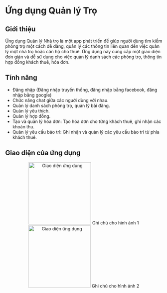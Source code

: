 # Ứng dụng Quản lý Trọ

## Giới thiệu

Ứng dụng Quản lý Nhà trọ là một app phát triển để giúp người dùng tìm kiếm phòng trọ một cách dễ dàng, quản lý các thông tin liên quan đến việc quản lý một nhà trọ hoặc căn hộ cho thuê. Ứng dụng này cung cấp một giao diện đơn giản và dễ sử dụng cho việc quản lý danh sách các phòng trọ, thông tin hợp đồng khách thuê, hóa đơn.

## Tính năng
- Đăng nhập (Đăng nhập truyền thống, đăng nhập bằng facebook, đăng nhập bằng google)
- Chức năng chat giữa các người dùng với nhau.
- Quản lý danh sách phòng trọ, quản lý bài đăng.
- Quản lý yêu thích.
- Quản lý hợp đồng.
- Tạo và quản lý hóa đơn: Tạo hóa đơn cho từng khách thuê, ghi nhận các khoản thu.
- Quản lý yêu cầu bảo trì: Ghi nhận và quản lý các yêu cầu bảo trì từ phía khách thuê.

## Giao diện của ứng dụng
<div align="center">
  <img src="https://github.com/BThanhNhut/AppQuanLyTroPie/assets/92388024/6a2b71f3-19df-4c81-8bfc-17a4f6e63205" alt="Giao diện ứng dụng" width="200" />
  Ghi chú cho hình ảnh 1
  <img src="https://github.com/BThanhNhut/AppQuanLyTroPie/assets/92388024/ef440984-c933-4419-97e4-df030c188d44" alt="Giao diện ứng dụng" width="200" />
  Ghi chú cho hình ảnh 2
</div>
